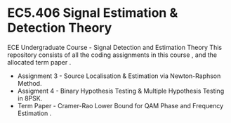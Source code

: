 # EC5.406 Signal Estimation & Detection Theory 
ECE Undergraduate Course - Signal Detection and Estimation Theory 
This repository consists of all the coding assignments in this course , and the allocated term paper . 
* Assignment 3 - Source Localisation & Estimation via Newton-Raphson Method. 
* Assigment 4 - Binary Hypothesis Testing & Multiple Hypothesis Testing in 8PSK. 
* Term Paper - Cramer-Rao Lower Bound for QAM Phase and Frequency Estimation .

